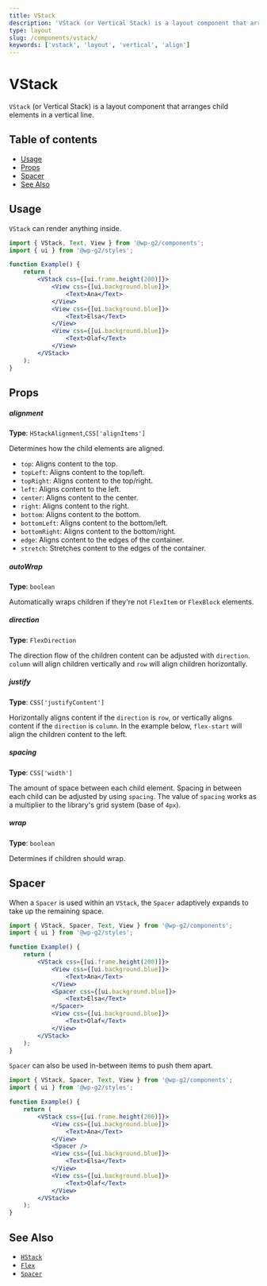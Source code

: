 ```yaml
---
title: VStack
description: 'VStack (or Vertical Stack) is a layout component that arranges child elements in a vertical line.'
type: layout
slug: /components/vstack/
keywords: ['vstack', 'layout', 'vertical', 'align']
---
```


# VStack

`VStack` (or Vertical Stack) is a layout component that arranges child elements in a vertical line.

## Table of contents

<!-- START doctoc generated TOC please keep comment here to allow auto update -->
<!-- DON'T EDIT THIS SECTION, INSTEAD RE-RUN doctoc TO UPDATE -->

-   [Usage](#usage)
-   [Props](#props)
-   [Spacer](#spacer)
-   [See Also](#see-also)

<!-- END doctoc generated TOC please keep comment here to allow auto update -->

<!-- Automatically Generated. DO NOT EDIT THIS FILE. -->
<!-- Instead, edit packages/website/src/docs/components/foundations/vstack.mdx -->

<!-- props -->

<!-- Automatically Generated -->

## Usage

`VStack` can render anything inside.

```jsx live
import { VStack, Text, View } from '@wp-g2/components';
import { ui } from '@wp-g2/styles';

function Example() {
	return (
		<VStack css={[ui.frame.height(200)]}>
			<View css={[ui.background.blue]}>
				<Text>Ana</Text>
			</View>
			<View css={[ui.background.blue]}>
				<Text>Elsa</Text>
			</View>
			<View css={[ui.background.blue]}>
				<Text>Olaf</Text>
			</View>
		</VStack>
	);
}
```

## Props

##### alignment

**Type**: `HStackAlignment`,`CSS['alignItems']`

Determines how the child elements are aligned.

-   `top`: Aligns content to the top.
-   `topLeft`: Aligns content to the top/left.
-   `topRight`: Aligns content to the top/right.
-   `left`: Aligns content to the left.
-   `center`: Aligns content to the center.
-   `right`: Aligns content to the right.
-   `bottom`: Aligns content to the bottom.
-   `bottomLeft`: Aligns content to the bottom/left.
-   `bottomRight`: Aligns content to the bottom/right.
-   `edge`: Aligns content to the edges of the container.
-   `stretch`: Stretches content to the edges of the container.

##### autoWrap

**Type**: `boolean`

Automatically wraps children if they're not `FlexItem` or `FlexBlock` elements.

##### direction

**Type**: `FlexDirection`

The direction flow of the children content can be adjusted with `direction`. `column` will align children vertically and `row` will align children horizontally.

##### justify

**Type**: `CSS['justifyContent']`

Horizontally aligns content if the `direction` is `row`, or vertically aligns content if the `direction` is `column`.
In the example below, `flex-start` will align the children content to the left.

##### spacing

**Type**: `CSS['width']`

The amount of space between each child element. Spacing in between each child can be adjusted by using `spacing`.
The value of `spacing` works as a multiplier to the library's grid system (base of `4px`).

##### wrap

**Type**: `boolean`

Determines if children should wrap.

<!-- /Automatically Generated -->
<!-- /props -->

## Spacer

When a `Spacer` is used within an `VStack`, the `Spacer` adaptively expands to take up the remaining space.

```jsx live
import { VStack, Spacer, Text, View } from '@wp-g2/components';
import { ui } from '@wp-g2/styles';

function Example() {
	return (
		<VStack css={[ui.frame.height(200)]}>
			<View css={[ui.background.blue]}>
				<Text>Ana</Text>
			</View>
			<Spacer css={[ui.background.blue]}>
				<Text>Elsa</Text>
			</Spacer>
			<View css={[ui.background.blue]}>
				<Text>Olaf</Text>
			</View>
		</VStack>
	);
}
```

`Spacer` can also be used in-between items to push them apart.

```jsx live
import { VStack, Spacer, Text, View } from '@wp-g2/components';
import { ui } from '@wp-g2/styles';

function Example() {
	return (
		<VStack css={[ui.frame.height(200)]}>
			<View css={[ui.background.blue]}>
				<Text>Ana</Text>
			</View>
			<Spacer />
			<View css={[ui.background.blue]}>
				<Text>Elsa</Text>
			</View>
			<View css={[ui.background.blue]}>
				<Text>Olaf</Text>
			</View>
		</VStack>
	);
}
```

## See Also

-   [`HStack`](/components/hstack/)
-   [`Flex`](/components/flex/)
-   [`Spacer`](/components/spacer/)
